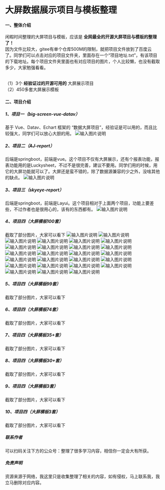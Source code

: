 # 大屏数据展示项目与模板整理

#### 一、整体介绍
闲暇时间整理的大屏项目与模板，应该是 **全网最全的开源大屏项目与模板的整理了！** 
<br/> 因为文件比较大，gitee有单个仓库500M的限制，就把项目文件放到了百度云了。同学们可以点击对应的项目文件夹，里面存在一个“项目地址.txt”，有该项目的下载地址。每个项目文件夹里面也有对应项目的图片，个人比较懒，也没有截取多少，大家勉强看看。

<br/>（1）3个 **经验证过的开源可用的** 大屏展示项目
<br/>（2）450多套大屏展示模板

#### 二、项目介绍
##### 1、项目一（big-screen-vue-datav）
基于 Vue、Datav、Echart 框架的 “数据大屏项目”，经验证是可以用的，而且比较强大，同学们可以放心大胆的用。
![输入图片说明](https://foruda.gitee.com/images/1661663039427952655/05260bc7_9092264.png "屏幕截图")

##### 2、项目二（AJ-report）
后端是springboot，前端是vue。这个项目不仅有大屏展示，还有个报表功能，报表功能用的是Luckysheet，不过不是很完善，建议不要用。同学们用的时候，用它的大屏功能就可以了。大屏还是蛮不错的，除了数据源兼容的少之外，没啥其他的缺点。
![输入图片说明](https://foruda.gitee.com/images/1661663313663230741/8a3d05ad_9092264.png "屏幕截图")

##### 3、项目三（skyeye-report）
后端是springboot，前端是Layui。这个项目相对于上面两个项目，功能上要差些，不过作者也是很用心的，该有的东西都有。
![输入图片说明](https://foruda.gitee.com/images/1661671340885498043/c4c2323a_9092264.png "屏幕截图")

##### 4、项目四（大屏模板100套）
截取了部分图片，大家可以看下
![输入图片说明](https://foruda.gitee.com/images/1661671433991132998/83a43c63_9092264.png "屏幕截图")
![输入图片说明](https://foruda.gitee.com/images/1661671431884760709/03531629_9092264.png "屏幕截图")
![输入图片说明](https://foruda.gitee.com/images/1661671432525323850/9cb05d1b_9092264.png "屏幕截图")
![输入图片说明](https://foruda.gitee.com/images/1661671434627464913/b238e384_9092264.png "屏幕截图")
![输入图片说明](https://foruda.gitee.com/images/1661671434164952523/99648c55_9092264.png "屏幕截图")
![输入图片说明](https://foruda.gitee.com/images/1661671432895696647/9ac9a6ef_9092264.png "屏幕截图")
![输入图片说明](https://foruda.gitee.com/images/1661671434693618072/8368f46f_9092264.png "屏幕截图")
![输入图片说明](https://foruda.gitee.com/images/1661671438037616452/8eb63675_9092264.png "屏幕截图")
![输入图片说明](https://foruda.gitee.com/images/1661671435752120366/4002b58e_9092264.png "屏幕截图")
![输入图片说明](https://foruda.gitee.com/images/1661671438242585434/8c7a359d_9092264.png "屏幕截图")
![输入图片说明](https://foruda.gitee.com/images/1661671436257211101/8cf95727_9092264.png "屏幕截图")
![输入图片说明](https://foruda.gitee.com/images/1661671437089695651/53a4e9a4_9092264.png "屏幕截图")
![输入图片说明](https://foruda.gitee.com/images/1661671439365212294/54afcf02_9092264.png "屏幕截图")
![输入图片说明](https://foruda.gitee.com/images/1661671438556488555/5a774fa5_9092264.png "屏幕截图")
![输入图片说明](https://foruda.gitee.com/images/1661671439493283244/dd0eb3e9_9092264.png "屏幕截图")
![输入图片说明](https://foruda.gitee.com/images/1661671440239152948/672ac08a_9092264.png "屏幕截图")
![输入图片说明](https://foruda.gitee.com/images/1661671441340810131/069d2eb6_9092264.png "屏幕截图")
![输入图片说明](https://foruda.gitee.com/images/1661671442679823043/62bdcec0_9092264.png "屏幕截图")
![输入图片说明](https://foruda.gitee.com/images/1661671441099261588/1216779b_9092264.png "屏幕截图")
![输入图片说明](https://foruda.gitee.com/images/1661671442463705862/41f87711_9092264.png "屏幕截图")
![输入图片说明](https://foruda.gitee.com/images/1661671441584545777/ae329ee9_9092264.png "屏幕截图")
![输入图片说明](https://foruda.gitee.com/images/1661671442326173342/9dd404b5_9092264.png "屏幕截图")
![输入图片说明](https://foruda.gitee.com/images/1661671444106967702/7cd43cbe_9092264.png "屏幕截图")
![输入图片说明](https://foruda.gitee.com/images/1661671444495082318/b625734a_9092264.png "屏幕截图")
![输入图片说明](https://foruda.gitee.com/images/1661671443826954076/e845df16_9092264.png "屏幕截图")
##### 5、项目四（大屏模板99套）
截取了部分图片，大家可以看下

##### 6、项目四（大屏模板74套）
截取了部分图片，大家可以看下

##### 7、项目四（大屏模板35+套）
截取了部分图片，大家可以看下

##### 8、项目四（大屏模板30+套）
截取了部分图片，大家可以看下

##### 9、项目四（大屏模板3套）
截取了部分图片，大家可以看下

##### 10、项目四（大屏模板3套）
截取了部分图片，大家可以看下

##### 联系作者
可以扫码关注下方的公众号：整理了很多学习内容，相信你一定会大有所获。

##### 免责声明
资源来源于网络，我这里只是收集整理了相关的内容，如有侵权，马上联系我，我立马删除对应内容。
